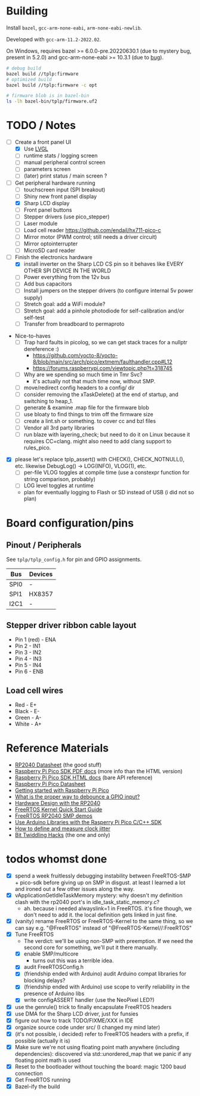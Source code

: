 # Building
Install `bazel`, `gcc-arm-none-eabi`, `arm-none-eabi-newlib`.

Developed with `gcc-arm-11.2-2022.02`.

On Windows, requires bazel >= 6.0.0-pre.20220630.1 (due to mystery bug, present in 5.2.0) and gcc-arm-none-eabi >= 10.3.1 (due to [bug](https://gcc.gnu.org/bugzilla/show_bug.cgi?id=95253)).

```sh
# debug build
bazel build //tplp:firmware
# optimized build
bazel build //tplp:firmware -c opt

# firmware blob is in bazel-bin
ls -lh bazel-bin/tplp/firmware.uf2
```

# TODO / Notes
- [ ] Create a front panel UI
  - [x] Use [LVGL](https://lvgl.io)
  - [ ] runtime stats / logging screen
  - [ ] manual peripheral control screen
  - [ ] parameters screen
  - [ ] (later) print status / main screen ?
- [ ] Get peripheral hardware running
  - [ ] touchscreen input (SPI breakout)
  - [ ] Shiny new front panel display
  - [x] Sharp LCD display
  - [ ] Front panel buttons
  - [ ] Stepper drivers (use pico_stepper)
  - [ ] Laser module
  - [ ] Load cell reader https://github.com/endail/hx711-pico-c
  - [ ] Mirror motor (PWM control; still needs a driver circuit)
  - [ ] Mirror optointerrupter
  - [ ] MicroSD card reader
- [ ] Finish the electronics hardware
  - [x] install inverter on the Sharp LCD CS pin so it behaves like EVERY OTHER SPI DEVICE IN THE WORLD
  - [ ] Power everything from the 12v bus
  - [ ] Add bus capacitors
  - [ ] Install jumpers on the stepper drivers (to configure internal 5v power supply)
  - [ ] Stretch goal: add a WiFi module?
  - [ ] Stretch goal: add a pinhole photodiode for self-calibration and/or self-test
  - [ ] Transfer from breadboard to permaproto
- Nice-to-haves
  - [ ] Trap hard faults in picolog, so we can get stack traces for a nullptr dereference :)
    - https://github.com/yocto-8/yocto-8/blob/main/src/arch/pico/extmem/faulthandler.cpp#L12
    - https://forums.raspberrypi.com/viewtopic.php?t=318745
  - [ ] Why are we spending so much time in Tmr Svc?
    - it's actually not that much time now, without SMP.
  - [ ] move/redirect config headers to a config/ dir
  - [ ] consider removing the xTaskDelete() at the end of startup, and switching to heap_1.
  - [ ] generate & examine .map file for the firmware blob
  - [ ] use bloaty to find things to trim off the firmware size
  - [ ] create a lint.sh or something. to cover cc and bzl files
  - [ ] Vendor all 3rd party libraries
  - [ ] run blaze with layering_check; but need to do it on Linux because it requires CC=clang. might also need to add clang support to rules_pico.
- [x] please let's replace tplp_assert() with CHECK(), CHECK_NOTNULL(), etc. likewise DebugLog() -> LOG(INFO), VLOG(1), etc.
  - [ ] per-file VLOG toggles at compile time (use a constexpr function for string comparison, probably)
  - [ ] LOG level toggles at runtime
  - plan for eventually logging to Flash or SD instead of USB (i did not so plan)

# Board configuration/pins
## Pinout / Peripherals

See `tplp/tplp_config.h` for pin and GPIO assignments.

| Bus | Devices |
| - | - |
| SPI0 | - |
| SPI1 | HX8357 |
| I2C1 | - |

## Stepper driver ribbon cable layout
- Pin 1 (red) - ENA
- Pin 2 - IN1
- Pin 3 - IN2
- Pin 4 - IN3
- Pin 5 - IN4
- Pin 6 - ENB

## Load cell wires
- Red - E+
- Black - E-
- Green - A-
- White - A+

# Reference Materials
- [RP2040 Datasheet](https://datasheets.raspberrypi.com/rp2040/rp2040-datasheet.pdf) (the good stuff)
- [Raspberry Pi Pico SDK PDF docs](https://datasheets.raspberrypi.com/pico/raspberry-pi-pico-c-sdk.pdf) (more info than the HTML version)
- [Raspberry Pi Pico SDK HTML docs](https://raspberrypi.github.io/pico-sdk-doxygen/) (bare API reference)
- [Raspberry Pi Pico Datasheet](https://datasheets.raspberrypi.com/pico/pico-datasheet.pdf)
- [Getting started with Raspberry Pi Pico](https://datasheets.raspberrypi.com/pico/getting-started-with-pico.pdf)
- [What is the proper way to debounce a GPIO input?](https://raspberrypi.stackexchange.com/questions/118349/what-is-the-proper-way-to-debounce-a-gpio-input)
- [Hardware Design with the RP2040](https://www.mouser.com/pdfDocs/hardware-design-with-rp2040.pdf)
- [FreeRTOS Kernel Quick Start Guide](https://www.freertos.org/FreeRTOS-quick-start-guide.html)
- [FreeRTOS RP2040 SMP demos](https://www.freertos.org/smp-demos-for-the-raspberry-pi-pico-board.html)
- [Use Arduino Libraries with the Rasperry Pi Pico C/C++ SDK](https://www.hackster.io/fhdm-dev/use-arduino-libraries-with-the-rasperry-pi-pico-c-c-sdk-eff55c)
- [How to define and measure clock jitter](https://www.sitime.com/api/gated/AN10007-Jitter-and-measurement.pdf)
- [Bit Twiddling Hacks](http://graphics.stanford.edu/~seander/bithacks.html) (the one and only)

# todos whomst done

- [x] spend a week fruitlessly debugging instability between FreeRTOS-SMP + pico-sdk before giving up on SMP in disgust. at least I learned a lot and ironed out a few other issues along the way.
- [x] vApplicationGetIdleTaskMemory mystery: why doesn't my definition clash with the rp2040 port's in idle_task_static_memory.c?
  - ah. because i needed alwayslink=1 in FreeRTOS. it's fine though, we don't need to add it. the local definition gets linked in just fine.
- [x] (vanity) rename FreeRTOS or FreeRTOS-Kernel to the same thing, so we can say e.g. "@FreeRTOS" instead of "@FreeRTOS-Kernel//:FreeRTOS"
- [x] Tune FreeRTOS
  - The verdict: we'll be using non-SMP with preemption. If we need the second core for something, we'll put it there manually.
  - [x] enable SMP/multicore
    - turns out this was a terrible idea.
  - [x] audit FreeRTOSConfig.h
  - [x] (friendship ended with Arduino) audit Arduino compat libraries for blocking delays? 
  - [x] (friendship ended with Arduino) use scope to verify reliability in the presence of Arduino libs
  - [x] write configASSERT handler (use the NeoPixel LED?)
- [x] use the genrule() trick to finally encapsulate FreeRTOS headers
- [x] use DMA for the Sharp LCD driver, just for funsies
- [x] figure out how to track TODO/FIXME/XXX in IDE
- [x] organize source code under src/ (I changed my mind later)
- [x] (it's not possible, i decided) refer to FreeRTOS headers with a prefix, if possible (actually it is)
- [x] Make sure we're not using floating point math anywhere (including dependencies): discovered via std::unordered_map that we panic if any floating point math is used
- [x] Reset to the bootloader without touching the board: magic 1200 baud connection
- [x] Get FreeRTOS running
- [x] Bazel-ify the build
